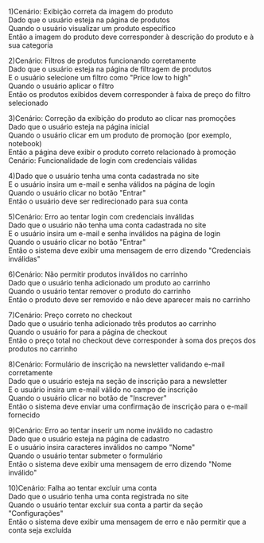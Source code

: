 1)Cenário: Exibição correta da imagem do produto <br>
Dado que o usuário esteja na página de produtos <br>
Quando o usuário visualizar um produto específico <br> 
Então a imagem do produto deve corresponder à descrição do produto e à sua categoria <br>

2)Cenário: Filtros de produtos funcionando corretamente <br>
Dado que o usuário esteja na página de filtragem de produtos <br>
E o usuário selecione um filtro como "Price low to high" <br>
Quando o usuário aplicar o filtro <br>
Então os produtos exibidos devem corresponder à faixa de preço do filtro selecionado <br>

3)Cenário: Correção da exibição do produto ao clicar nas promoções <br>
Dado que o usuário esteja na página inicial <br>
Quando o usuário clicar em um produto de promoção (por exemplo, notebook) <br>
Então a página deve exibir o produto correto relacionado à promoção <br>
Cenário: Funcionalidade de login com credenciais válidas <br>

4)Dado que o usuário tenha uma conta cadastrada no site <br>
E o usuário insira um e-mail e senha válidos na página de login <br>
Quando o usuário clicar no botão "Entrar" <br>
Então o usuário deve ser redirecionado para sua conta <br>

5)Cenário: Erro ao tentar login com credenciais inválidas <br>
Dado que o usuário não tenha uma conta cadastrada no site <br>
E o usuário insira um e-mail e senha inválidos na página de login <br>
Quando o usuário clicar no botão "Entrar" <br>
Então o sistema deve exibir uma mensagem de erro dizendo "Credenciais inválidas" <br>

6)Cenário: Não permitir produtos inválidos no carrinho <br>
Dado que o usuário tenha adicionado um produto ao carrinho <br>
Quando o usuário tentar remover o produto do carrinho <br>
Então o produto deve ser removido e não deve aparecer mais no carrinho <br>

7)Cenário: Preço correto no checkout <br>
Dado que o usuário tenha adicionado três produtos ao carrinho <br>
Quando o usuário for para a página de checkout <br>
Então o preço total no checkout deve corresponder à soma dos preços dos produtos no carrinho <br>

8)Cenário: Formulário de inscrição na newsletter validando e-mail corretamente <br>
Dado que o usuário esteja na seção de inscrição para a newsletter <br>
E o usuário insira um e-mail válido no campo de inscrição <br>
Quando o usuário clicar no botão de "Inscrever" <br>
Então o sistema deve enviar uma confirmação de inscrição para o e-mail fornecido <br>

9)Cenário: Erro ao tentar inserir um nome inválido no cadastro <br>
Dado que o usuário esteja na página de cadastro <br>
E o usuário insira caracteres inválidos no campo "Nome" <br>
Quando o usuário tentar submeter o formulário <br>
Então o sistema deve exibir uma mensagem de erro dizendo "Nome inválido" <br>

10)Cenário: Falha ao tentar excluir uma conta <br>
Dado que o usuário tenha uma conta registrada no site <br>
Quando o usuário tentar excluir sua conta a partir da seção "Configurações" <br>
Então o sistema deve exibir uma mensagem de erro e não permitir que a conta seja excluída <br>


